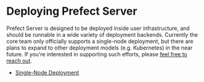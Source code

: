 # Deploying Prefect Server

Prefect Server is designed to be deployed inside user infrastructure, and should be runnable in a wide
variety of deployment backends. Currently the core team only officially supports a single-node
deployment, but there are plans to expand to other deployment models (e.g. Kubernetes) in the near future. If you're
interested in supporting such efforts, please [feel free to reach out](TODO-link-here).

- [Single-Node Deployment](/orchestration/server/deploy-local.html)

